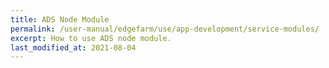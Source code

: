 ```yaml
---
title: ADS Node Module
permalink: /user-manual/edgefarm/use/app-development/service-modules/
excerpt: How to use ADS node module.
last_modified_at: 2021-08-04
---
```


